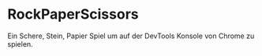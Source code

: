 # RockPaperScissors 

Ein Schere, Stein, Papier Spiel um auf der DevTools Konsole von Chrome zu spielen. 
